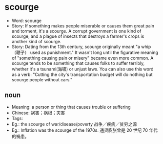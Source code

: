 # scourge

- Word: scourge
- Story: If something makes people miserable or causes them great pain and torment, it's a scourge. A corrupt government is one kind of scourge, and a plague of insects that destroys a farmer's crops is another kind of scourge.
- Story: Dating from the 13th century, scourge originally meant "a whip（鞭子） used as punishment." It wasn't long until the figurative meaning of "something causing pain or misery" became even more common. A scourge tends to be something that causes folks to suffer terribly, whether it's a tsunami(海啸) or unjust laws. You can also use this word as a verb: "Cutting the city's transportation budget will do nothing but scourge people without cars."

## noun

- Meaning: a person or thing that causes trouble or suffering
- Chinese: 祸害；祸根；灾害
- Tags: 
- Eg.: the scourge of war/disease/poverty 战争╱疾病╱贫穷之源
- Eg.: Inflation was the scourge of the 1970s. 通货膨胀曾是 20 世纪 70 年代的祸患。

